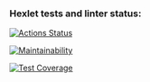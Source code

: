 ### Hexlet tests and linter status:
[![Actions Status](https://github.com/skymagenta/python-project-lvl1/workflows/hexlet-check/badge.svg)](https://github.com/skymagenta/python-project-lvl1/actions)

[![Maintainability](https://api.codeclimate.com/v1/badges/a99a88d28ad37a79dbf6/maintainability)](https://codeclimate.com/github/skymagenta/python-project-lvl1/maintainability)

[![Test Coverage](https://api.codeclimate.com/v1/badges/a99a88d28ad37a79dbf6/test_coverage)](https://codeclimate.com/github/skymagenta/python-project-lvl1/test_coverage)